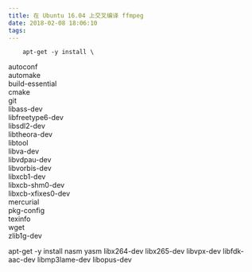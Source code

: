 ```yaml
---
title: 在 Ubuntu 16.04 上交叉编译 ffmpeg
date: 2018-02-08 18:06:10
tags:
---
```





        apt-get -y install \
  autoconf \
  automake \
  build-essential \
  cmake \
  git \
  libass-dev \
  libfreetype6-dev \
  libsdl2-dev \
  libtheora-dev \
  libtool \
  libva-dev \
  libvdpau-dev \
  libvorbis-dev \
  libxcb1-dev \
  libxcb-shm0-dev \
  libxcb-xfixes0-dev \
  mercurial \
  pkg-config \
  texinfo \
  wget \
  zlib1g-dev


  apt-get -y install nasm yasm libx264-dev libx265-dev libvpx-dev libfdk-aac-dev libmp3lame-dev libopus-dev  